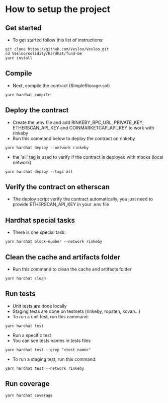 # How to setup the project

## Get started

-   To get started follow this list of instructions:

```shell
git clone https://github.com/Vesloo/Vesloo.git
cd Vesloo/solidity/hardhat/fund-me
yarn install
```

## Compile

-   Next, compile the contract (SimpleStorage.sol)

```shell
yarn hardhat compile
```

## Deploy the contract

-   Create the .env file and add RINKEBY_RPC_URL, PRIVATE_KEY, ETHERSCAN_API_KEY and COINMARKETCAP_API_KEY to work with rinkeby
-   Run this command below to deploy the contract on rinkeby

```shell
yarn hardhat deploy --network rinkeby
```

-   the 'all' tag is used to verify if the contract is deployed with mocks (local network)

```shell
yarn hardhat deploy --tags all
```

## Verify the contract on etherscan

-   The deploy script verify the contract automatically, you just need to provide ETHERSCAN_API_KEY in your .env file

## Hardhat special tasks

-   There is one special task:

```shell
yarn hardhat block-number --network rinkeby
```

## Clean the cache and artifacts folder

-   Run this command to clean the cache and artifacts folder

```shell
yarn hardhat clean
```

## Run tests

-   Unit tests are done locally
-   Staging tests are done on testnets (rinkeby, ropsten, kovan...)
-   To run a unit test, run this command:

```shell
yarn hardhat test
```

-   Run a specific test
-   You can see tests names in tests files

```shell
yarn hardhat test --grep "<test name>"
```

-   To run a staging test, run this command:

```shell
yarn hardhat test --network rinkeby
```

## Run coverage

```shell
yarn hardhat coverage
```
